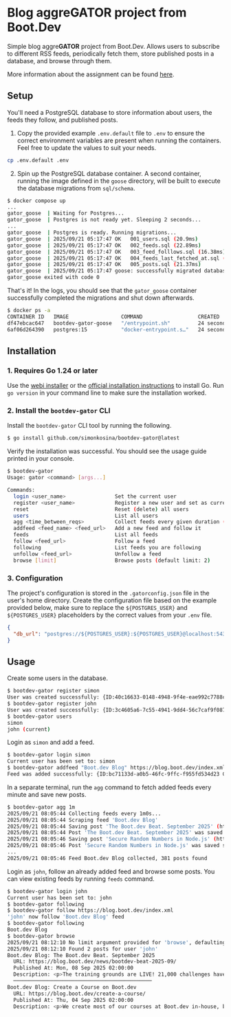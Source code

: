 # Blog aggreGATOR project from Boot.Dev

Simple blog aggre**GATOR** project from Boot.Dev. Allows users to subscribe to different RSS feeds, periodically fetch them, store published posts in a database, and browse through them.

More information about the assignment can be found [here](https://www.boot.dev/courses/build-blog-aggregator-golang).

## Setup
You'll need a PostgreSQL database to store information about users, the feeds they follow, and published posts.

1. Copy the provided example `.env.default` file to `.env` to ensure the correct environment variables are present when running the containers. Feel free to update the values to suit your needs.

```bash
cp .env.default .env
```

2. Spin up the PostgreSQL database container. A second container, running the image defined in the `goose` directory, will be built to execute the database migrations from `sql/schema`.

```bash
$ docker compose up
...
gator_goose  | Waiting for Postgres...
gator_goose  | Postgres is not ready yet. Sleeping 2 seconds...
...
gator_goose  | Postgres is ready. Running migrations...
gator_goose  | 2025/09/21 05:17:47 OK   001_users.sql (20.9ms)
gator_goose  | 2025/09/21 05:17:47 OK   002_feeds.sql (22.89ms)
gator_goose  | 2025/09/21 05:17:47 OK   003_feed_folllows.sql (16.38ms)
gator_goose  | 2025/09/21 05:17:47 OK   004_feeds_last_fetched_at.sql (4.22ms)
gator_goose  | 2025/09/21 05:17:47 OK   005_posts.sql (21.37ms)
gator_goose  | 2025/09/21 05:17:47 goose: successfully migrated database to version: 5
gator_goose exited with code 0
```

That's it! In the logs, you should see that the `gator_goose` container successfully completed the migrations and shut down afterwards.

```bash
$ docker ps -a
CONTAINER ID   IMAGE                 COMMAND                  CREATED          STATUS                      PORTS                                         NAMES
df47ebcac647   bootdev-gator-goose   "/entrypoint.sh"         24 seconds ago   Exited (0) 20 seconds ago                                                 gator_goose
6af06d264390   postgres:15           "docker-entrypoint.s…"   24 seconds ago   Up 23 seconds               0.0.0.0:5432->5432/tcp, [::]:5432->5432/tcp   gator_db
```

## Installation
### 1. Requires Go 1.24 or later

Use the [webi installer](https://webinstall.dev/golang/) or the [official installation instructions](https://go.dev/doc/install) to install Go. Run `go version` in your command line to make sure the installation worked.

### 2. Install the `bootdev-gator` CLI
Install the `bootdev-gator` CLI tool by running the following.

```bash
$ go install github.com/simonkosina/bootdev-gator@latest
```

Verify the installation was successful. You should see the usage guide printed in your console.

```bash
$ bootdev-gator
Usage: gator <command> [args...]

Commands:
  login <user_name>                Set the current user
  register <user_name>             Register a new user and set as current
  reset                            Reset (delete) all users
  users                            List all users
  agg <time_between_reqs>          Collect feeds every given duration (e.g. 1m, 30s)
  addfeed <feed_name> <feed_url>   Add a new feed and follow it
  feeds                            List all feeds
  follow <feed_url>                Follow a feed
  following                        List feeds you are following
  unfollow <feed_url>              Unfollow a feed
  browse [limit]                   Browse posts (default limit: 2)
```

### 3. Configuration
The project's configuration is stored in the `.gatorconfig.json` file in the user's home directory. Create the configuration file based on the example provided below, make sure to replace the `${POSTGRES_USER}` and `${POSTGRES_USER}` placeholders by the correct values from your `.env` file.

```json ~/.gatorconfig.json
{
  "db_url": "postgres://${POSTGRES_USER}:${POSTGRES_USER}@localhost:5432/gator?sslmode=disable"
}
```

## Usage

Create some users in the database.

```bash
$ bootdev-gator register simon
User was created successfully: {ID:40c16633-0148-4948-9f4e-eae992c7788c CreatedAt:2025-09-21 06:04:30.117249 +0000 +0000 UpdatedAt:2025-09-21 06:04:30.117249 +0000 +0000 Name:simon}
$ bootdev-gator register john
User was created successfully: {ID:3c4605a6-7c55-4941-9dd4-56c7caf9f087 CreatedAt:2025-09-21 06:10:14.818169 +0000 +0000 UpdatedAt:2025-09-21 06:10:14.818169 +0000 +0000 Name:john}
$ bootdev-gator users
simon
john (current)
```

Login as `simon` and add a feed.

```bash
$ bootdev-gator login simon
Current user has been set to: simon
$ bootdev-gator addfeed "Boot.dev Blog" https://blog.boot.dev/index.xml
Feed was added successfully: {ID:bc71133d-a0b5-46fc-9ffc-f955fd534d23 CreatedAt:2025-09-21 06:05:32.684965 +0000 +0000 UpdatedAt:2025-09-21 06:05:32.684965 +0000 +0000 Name:Boot.dev Blog Url:https://blog.boot.dev/index.xml UserID:40c16633-0148-4948-9f4e-eae992c7788c LastFetchedAt:{Time:0001-01-01 00:00:00 +0000 UTC Valid:false}}
```

In a separate terminal, run the `agg` command to fetch added feeds every minute and save new posts.

```bash
$ bootdev-gator agg 1m
2025/09/21 08:05:44 Collecting feeds every 1m0s...
2025/09/21 08:05:44 Scraping feed 'Boot.dev Blog'
2025/09/21 08:05:44 Saving post 'The Boot.dev Beat. September 2025' (https://blog.boot.dev/news/bootdev-beat-2025-09/)
2025/09/21 08:05:44 Post 'The Boot.dev Beat. September 2025' was saved successfully
2025/09/21 08:05:46 Saving post 'Secure Random Numbers in Node.js' (https://blog.boot.dev/cryptography/node-js-random-number/)
2025/09/21 08:05:46 Post 'Secure Random Numbers in Node.js' was saved successfully
...
2025/09/21 08:05:46 Feed Boot.dev Blog collected, 381 posts found
```

Login as `john`, follow an already added feed and browse some posts. You can view existing feeds by running `feeds` command.

```bash
$ bootdev-gator login john
Current user has been set to: john
$ bootdev-gator following
$ bootdev-gator follow https://blog.boot.dev/index.xml
'john' now follow 'Boot.dev Blog' feed
$ bootdev-gator following
Boot.dev Blog
$ bootdev-gator browse
2025/09/21 08:12:10 No limit argument provided for 'browse', defaulting to 2
2025/09/21 08:12:10 Found 2 posts for user 'john'
Boot.dev Blog: The Boot.dev Beat. September 2025
  URL: https://blog.boot.dev/news/bootdev-beat-2025-09/
  Published At: Mon, 08 Sep 2025 02:00:00
  Description: <p>The training grounds are LIVE! 21,000 challenges have been generated between the launch and as I write this, and we&rsquo;re just getting started. Big things to come.</p>
  ─────────────────────────────────────────────
Boot.dev Blog: Create a Course on Boot.dev
  URL: https://blog.boot.dev/create-a-course/
  Published At: Thu, 04 Sep 2025 02:00:00
  Description: <p>We create most of our courses at Boot.dev in-house, but we also love to collaborate with talented authors! If you&rsquo;re interested in creating a course for Boot.dev, here&rsquo;s some preliminary info about how we work:</p>
```
